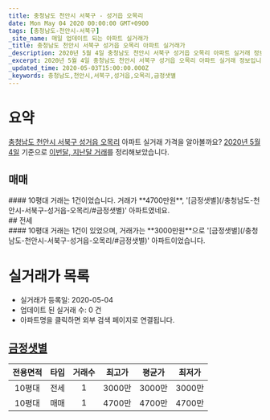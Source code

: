 ```yaml
---
title: 충청남도 천안시 서북구 - 성거읍 오목리
date: Mon May 04 2020 00:00:00 GMT+0900
tags: [충청남도-천안시-서북구]
_site_name: 매일 업데이트 되는 아파트 실거래가
_title: 충청남도 천안시 서북구 성거읍 오목리 아파트 실거래가
_description: 2020년 5월 4일 충청남도 천안시 서북구 성거읍 오목리 아파트 실거래 정보입니다. 1건 아파트 정보가 있습니다.
_excerpt: 2020년 5월 4일 충청남도 천안시 서북구 성거읍 오목리 아파트 실거래 정보입니다. 1건 아파트 정보가 있습니다.
_updated_time: 2020-05-03T15:00:00.000Z
_keywords: 충청남도,천안시,서북구,성거읍,오목리,금정샛별
---
```





# 요약
<ins>충청남도 천안시 서북구 성거읍 오목리</ins> 아파트 실거래 가격을 알아볼까요? <ins>2020년 5월 4일</ins> 기준으로 <ins>이번달, 지난달 거래</ins>를 정리해보았습니다.

## 매매
<div class="container">
<div class="twelve columns" markdown="1">
#### 10평대
거래는 1건이었습니다. 거래가 **4700만원**, '[금정샛별](/충청남도-천안시-서북구-성거읍-오목리/#금정샛별)' 아파트였네요.
</div>
</div>
## 전세
<div class="container">
<div class="twelve columns" markdown="1">
#### 10평대
거래는 1건이 있었으며, 거래가는 **3000만원**으로 '[금정샛별](/충청남도-천안시-서북구-성거읍-오목리/#금정샛별)' 아파트이었습니다.
</div>
</div>



# 실거래가 목록
- 실거래가 등록일: 2020-05-04
- 업데이트 된 실거래 수: 0 건
- 아파트명을 클릭하면 외부 검색 페이지로 연결됩니다.

## [금정샛별](#금정샛별)

|전용면적|타입|거래수|최고가|평균가|최저가|
|:---:|:---:|:---:|:---:|:---:|:---:|
|10평대|<span class="deal-type-2">전세</span>|1|3000만|3000만|3000만|
|10평대|<span class="deal-type-1">매매</span>|1|4700만|4700만|4700만|

<br/>



